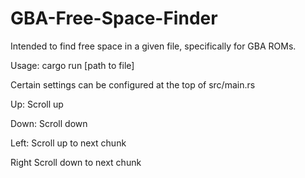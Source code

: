 # GBA-Free-Space-Finder

Intended to find free space in a given file, specifically for GBA ROMs.

Usage:
cargo run [path to file]

Certain settings can be configured at the top of src/main.rs

Up: Scroll up

Down: Scroll down

Left: Scroll up to next chunk

Right Scroll down to next chunk
